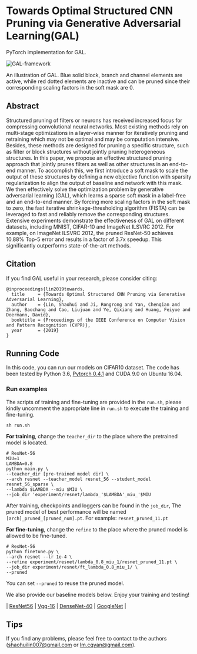 # Towards Optimal Structured CNN Pruning via Generative Adversarial Learning(GAL)

PyTorch implementation for GAL.



![GAL-framework](https://user-images.githubusercontent.com/47294246/54805147-021eb500-4cb1-11e9-85ac-861ecbada3e1.png)

An illustration of GAL. Blue solid block, branch and channel elements are active, while red dotted elements are inactive and can be pruned since their corresponding scaling factors in the soft mask are 0.



## Abstract

Structured pruning of filters or neurons has received increased focus for compressing convolutional neural networks. Most existing methods rely on multi-stage optimizations in a layer-wise manner for iteratively pruning and retraining which may not be optimal and may be computation intensive. Besides, these methods are designed for pruning a specific structure, such as filter or block structures  without jointly pruning heterogeneous structures. In this paper, we propose an effective structured pruning approach that jointly prunes filters as well as other structures in an end-to-end manner. To accomplish this, we first introduce a soft mask to scale the output of these structures by defining a new objective function with sparsity regularization to align the output of baseline and network with this mask. We then effectively solve the optimization problem by generative adversarial learning (GAL), which learns a sparse soft mask in a label-free and an end-to-end manner. By forcing more scaling factors in the soft mask to zero, the fast iterative shrinkage-thresholding algorithm (FISTA) can be leveraged to fast and reliably remove the corresponding structures. Extensive experiments demonstrate the effectiveness of GAL on different datasets, including MNIST, CIFAR-10 and ImageNet ILSVRC 2012. For example, on ImageNet ILSVRC 2012, the pruned ResNet-50 achieves 10.88% Top-5 error and results in a factor of 3.7x speedup. This significantly outperforms state-of-the-art methods.



## Citation
If you find GAL useful in your research, please consider citing:

```
@inproceedings{lin2019towards,
  title     = {Towards Optimal Structured CNN Pruning via Generative Adversarial Learning},
  author    = {Lin, Shaohui and Ji, Rongrong and Yan, Chenqian and Zhang, Baochang and Cao, Liujuan and Ye, Qixiang and Huang, Feiyue and Doermann, David},
  booktitle = {Proceedings of the IEEE Conference on Computer Vision and Pattern Recognition (CVPR)},
  year      = {2019}
}
```



## Running Code

In this code, you can run our models on CIFAR10 dataset. The code has been tested by Python 3.6, [Pytorch 0.4.1](https://pytorch.org/) and CUDA 9.0 on Ubuntu 16.04.



### Run examples

The scripts of training and fine-tuning are provided  in the `run.sh`, please kindly uncomment the appropriate line in `run.sh` to execute the training and fine-tuning.

```shell
sh run.sh
```



**For training**, change the `teacher_dir` to the place where the pretrained model is located. 

```shell
# ResNet-56
MIU=1
LAMBDA=0.8
python main.py \
--teacher_dir [pre-trained model dir] \
--arch resnet --teacher_model resnet_56 --student_model resnet_56_sparse \
--lambda $LAMBDA --miu $MIU \
--job_dir 'experiment/resnet/lambda_'$LAMBDA'_miu_'$MIU
```

After training, checkpoints and loggers can be found in the `job_dir`, The pruned model of best performance will be named `[arch]_pruned_[pruned_num].pt`. For example: `resnet_pruned_11.pt`



**For fine-tuning**, change the `refine` to the place where the pruned model is allowed to be fine-tuned. 

```shell
# ResNet-56
python finetune.py \
--arch resnet --lr 1e-4 \
--refine experiment/resnet/lambda_0.8_miu_1/resnet_pruned_11.pt \
--job_dir experiment/resnet/ft_lambda_0.8_miu_1/ \
--pruned 
```

You can set `--pruned` to reuse the pruned model. 



We also provide our baseline models below. Enjoy your training and testing!

| [ResNet56](https://drive.google.com/open?id=1XHNxyFklGjvzNpTjzlkjpKc61-LLjt5T) | [Vgg-16](https://drive.google.com/open?id=1pnMmLEWAUjVfqFUHanFlps6fSu10UYc1) | [DenseNet-40](https://drive.google.com/open?id=1Ev0SH14lWB5QuyPWLbbUEwGhVJ68tPkb) | [GoogleNet](https://drive.google.com/open?id=1tLZHnycQc4oAJhZ4JNYET_xHwR9mcdZX) |



## Tips

If you find any problems, please feel free to contact to the authors (shaohuilin007@gmail.com or Im.cqyan@gmail.com).